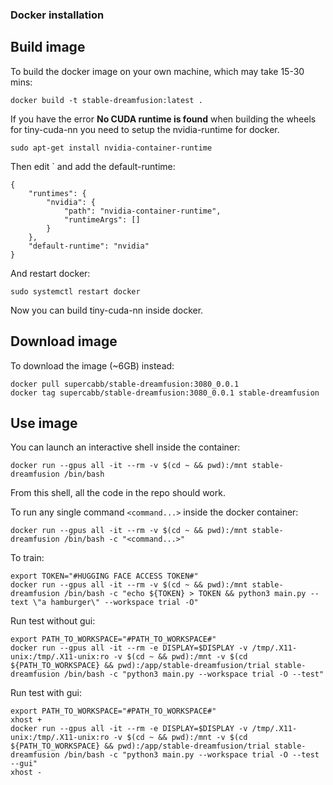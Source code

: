### Docker installation

## Build image
To build the docker image on your own machine, which may take 15-30 mins:
```
docker build -t stable-dreamfusion:latest .
```

If you have the error **No CUDA runtime is found** when building the wheels for tiny-cuda-nn you need to setup the nvidia-runtime for docker.
```
sudo apt-get install nvidia-container-runtime
```
Then edit ` and add the default-runtime:
```
{
    "runtimes": {
        "nvidia": {
            "path": "nvidia-container-runtime",
            "runtimeArgs": []
        }
    },
    "default-runtime": "nvidia"
}
```
And restart docker:
```
sudo systemctl restart docker
```
Now you can build tiny-cuda-nn inside docker.

## Download image
To download the image (~6GB) instead:
```
docker pull supercabb/stable-dreamfusion:3080_0.0.1
docker tag supercabb/stable-dreamfusion:3080_0.0.1 stable-dreamfusion
```

## Use image

You can launch an interactive shell inside the container:

```
docker run --gpus all -it --rm -v $(cd ~ && pwd):/mnt stable-dreamfusion /bin/bash
```
From this shell, all the code in the repo should work.

To run any single command `<command...>` inside the docker container:
```
docker run --gpus all -it --rm -v $(cd ~ && pwd):/mnt stable-dreamfusion /bin/bash -c "<command...>"
```
To train:
```
export TOKEN="#HUGGING FACE ACCESS TOKEN#"
docker run --gpus all -it --rm -v $(cd ~ && pwd):/mnt stable-dreamfusion /bin/bash -c "echo ${TOKEN} > TOKEN && python3 main.py --text \"a hamburger\" --workspace trial -O"

```
Run test without gui:
```
export PATH_TO_WORKSPACE="#PATH_TO_WORKSPACE#"
docker run --gpus all -it --rm -e DISPLAY=$DISPLAY -v /tmp/.X11-unix:/tmp/.X11-unix:ro -v $(cd ~ && pwd):/mnt -v $(cd ${PATH_TO_WORKSPACE} && pwd):/app/stable-dreamfusion/trial stable-dreamfusion /bin/bash -c "python3 main.py --workspace trial -O --test"
```
Run test with gui:
```
export PATH_TO_WORKSPACE="#PATH_TO_WORKSPACE#"
xhost +
docker run --gpus all -it --rm -e DISPLAY=$DISPLAY -v /tmp/.X11-unix:/tmp/.X11-unix:ro -v $(cd ~ && pwd):/mnt -v $(cd ${PATH_TO_WORKSPACE} && pwd):/app/stable-dreamfusion/trial stable-dreamfusion /bin/bash -c "python3 main.py --workspace trial -O --test --gui"
xhost -
```







